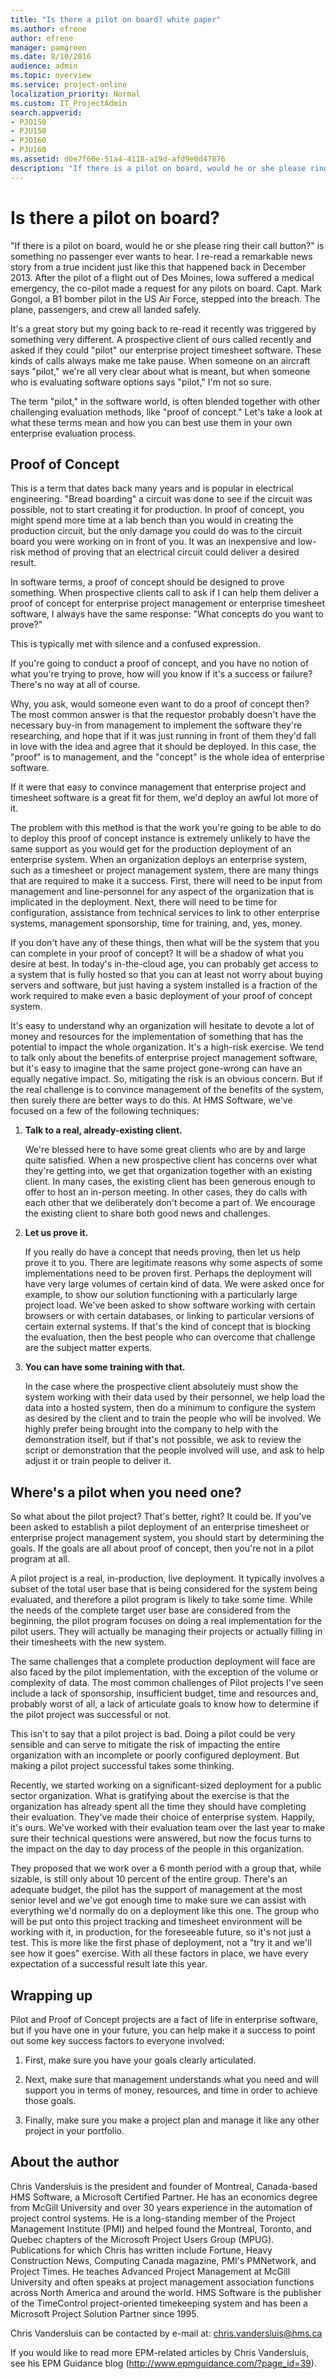 ```yaml
---
title: "Is there a pilot on board? white paper"
ms.author: efrene
author: efrene
manager: pamgreen
ms.date: 8/10/2016
audience: admin
ms.topic: overview
ms.service: project-online
localization_priority: Normal
ms.custom: IT_ProjectAdmin
search.appverid:
- PJO150
- PJU150
- PJO160
- PJU160
ms.assetid: d0e7f60e-51a4-4118-a19d-afd9e0d47876
description: "If there is a pilot on board, would he or she please ring their call button?is something no passenger ever wants to hear. I re-read a remarkable news story from a true incident just like this that happened back in December 2013. After the pilot of a flight out of Des Moines, Iowa suffered a medical emergency, the co-pilot made a request for any pilots on board. Capt. Mark Gongol, a B1 bomber pilot in the US Air Force, stepped into the breach. The plane, passengers, and crew all landed safely."
---
```


# Is there a pilot on board?

"If there is a pilot on board, would he or she please ring their call button?" is something no passenger ever wants to hear. I re-read a remarkable news story from a true incident just like this that happened back in December 2013. After the pilot of a flight out of Des Moines, Iowa suffered a medical emergency, the co-pilot made a request for any pilots on board. Capt. Mark Gongol, a B1 bomber pilot in the US Air Force, stepped into the breach. The plane, passengers, and crew all landed safely.
  
It's a great story but my going back to re-read it recently was triggered by something very different. A prospective client of ours called recently and asked if they could "pilot" our enterprise project timesheet software. These kinds of calls always make me take pause. When someone on an aircraft says "pilot," we're all very clear about what is meant, but when someone who is evaluating software options says "pilot," I'm not so sure.
  
The term "pilot," in the software world, is often blended together with other challenging evaluation methods, like "proof of concept." Let's take a look at what these terms mean and how you can best use them in your own enterprise evaluation process.
  
## Proof of Concept

This is a term that dates back many years and is popular in electrical engineering. "Bread boarding" a circuit was done to see if the circuit was possible, not to start creating it for production. In proof of concept, you might spend more time at a lab bench than you would in creating the production circuit, but the only damage you could do was to the circuit board you were working on in front of you. It was an inexpensive and low-risk method of proving that an electrical circuit could deliver a desired result.
  
In software terms, a proof of concept should be designed to prove something. When prospective clients call to ask if I can help them deliver a proof of concept for enterprise project management or enterprise timesheet software, I always have the same response: "What concepts do you want to prove?"
  
This is typically met with silence and a confused expression.
  
If you're going to conduct a proof of concept, and you have no notion of what you're trying to prove, how will you know if it's a success or failure? There's no way at all of course.
  
Why, you ask, would someone even want to do a proof of concept then? The most common answer is that the requestor probably doesn't have the necessary buy-in from management to implement the software they're researching, and hope that if it was just running in front of them they'd fall in love with the idea and agree that it should be deployed. In this case, the "proof" is to management, and the "concept" is the whole idea of enterprise software.
  
If it were that easy to convince management that enterprise project and timesheet software is a great fit for them, we'd deploy an awful lot more of it.
  
The problem with this method is that the work you're going to be able to do to deploy this proof of concept instance is extremely unlikely to have the same support as you would get for the production deployment of an enterprise system. When an organization deploys an enterprise system, such as a timesheet or project management system, there are many things that are required to make it a success. First, there will need to be input from management and line-personnel for any aspect of the organization that is implicated in the deployment. Next, there will need to be time for configuration, assistance from technical services to link to other enterprise systems, management sponsorship, time for training, and, yes, money.
  
If you don't have any of these things, then what will be the system that you can complete in your proof of concept? It will be a shadow of what you desire at best. In today's in-the-cloud age, you can probably get access to a system that is fully hosted so that you can at least not worry about buying servers and software, but just having a system installed is a fraction of the work required to make even a basic deployment of your proof of concept system.
  
It's easy to understand why an organization will hesitate to devote a lot of money and resources for the implementation of something that has the potential to impact the whole organization. It's a high-risk exercise. We tend to talk only about the benefits of enterprise project management software, but it's easy to imagine that the same project gone-wrong can have an equally negative impact. So, mitigating the risk is an obvious concern. But if the real challenge is to convince management of the benefits of the system, then surely there are better ways to do this. At HMS Software, we've focused on a few of the following techniques:
  
1. **Talk to a real, already-existing client.**
    
    We're blessed here to have some great clients who are by and large quite satisfied. When a new prospective client has concerns over what they're getting into, we get that organization together with an existing client. In many cases, the existing client has been generous enough to offer to host an in-person meeting. In other cases, they do calls with each other that we deliberately don't become a part of. We encourage the existing client to share both good news and challenges.
    
2. **Let us prove it.**
    
    If you really do have a concept that needs proving, then let us help prove it to you. There are legitimate reasons why some aspects of some implementations need to be proven first. Perhaps the deployment will have very large volumes of certain kind of data. We were asked once for example, to show our solution functioning with a particularly large project load. We've been asked to show software working with certain browsers or with certain databases, or linking to particular versions of certain external systems. If that's the kind of concept that is blocking the evaluation, then the best people who can overcome that challenge are the subject matter experts.
    
3. **You can have some training with that.**
    
    In the case where the prospective client absolutely must show the system working with their data used by their personnel, we help load the data into a hosted system, then do a minimum to configure the system as desired by the client and to train the people who will be involved. We highly prefer being brought into the company to help with the demonstration itself, but if that's not possible, we ask to review the script or demonstration that the people involved will use, and ask to help adjust it or train people to deliver it.
    
## Where's a pilot when you need one?

So what about the pilot project? That's better, right? It could be. If you've been asked to establish a pilot deployment of an enterprise timesheet or enterprise project management system, you should start by determining the goals. If the goals are all about proof of concept, then you're not in a pilot program at all.
  
A pilot project is a real, in-production, live deployment. It typically involves a subset of the total user base that is being considered for the system being evaluated, and therefore a pilot program is likely to take some time. While the needs of the complete target user base are considered from the beginning, the pilot program focuses on doing a real implementation for the pilot users. They will actually be managing their projects or actually filling in their timesheets with the new system.
  
The same challenges that a complete production deployment will face are also faced by the pilot implementation, with the exception of the volume or complexity of data. The most common challenges of Pilot projects I've seen include a lack of sponsorship, insufficient budget, time and resources and, probably worst of all, a lack of articulate goals to know how to determine if the pilot project was successful or not.
  
This isn't to say that a pilot project is bad. Doing a pilot could be very sensible and can serve to mitigate the risk of impacting the entire organization with an incomplete or poorly configured deployment. But making a pilot project successful takes some thinking.
  
Recently, we started working on a significant-sized deployment for a public sector organization. What is gratifying about the exercise is that the organization has already spent all the time they should have completing their evaluation. They've made their choice of enterprise system. Happily, it's ours. We've worked with their evaluation team over the last year to make sure their technical questions were answered, but now the focus turns to the impact on the day to day process of the people in this organization.
  
They proposed that we work over a 6 month period with a group that, while sizable, is still only about 10 percent of the entire group. There's an adequate budget, the pilot has the support of management at the most senior level and we've got enough time to make sure we can assist with everything we'd normally do on a deployment like this one. The group who will be put onto this project tracking and timesheet environment will be working with it, in production, for the foreseeable future, so it's not just a test. This is more like the first phase of deployment, not a "try it and we'll see how it goes" exercise. With all these factors in place, we have every expectation of a successful result late this year.
  
## Wrapping up

Pilot and Proof of Concept projects are a fact of life in enterprise software, but if you have one in your future, you can help make it a success to point out some key success factors to everyone involved:
  
1. First, make sure you have your goals clearly articulated.
    
2. Next, make sure that management understands what you need and will support you in terms of money, resources, and time in order to achieve those goals.
    
3. Finally, make sure you make a project plan and manage it like any other project in your portfolio.
    
## About the author

Chris Vandersluis is the president and founder of Montreal, Canada-based HMS Software, a Microsoft Certified Partner. He has an economics degree from McGill University and over 30 years experience in the automation of project control systems. He is a long-standing member of the Project Management Institute (PMI) and helped found the Montreal, Toronto, and Quebec chapters of the Microsoft Project Users Group (MPUG). Publications for which Chris has written include Fortune, Heavy Construction News, Computing Canada magazine, PMI's PMNetwork, and Project Times. He teaches Advanced Project Management at McGill University and often speaks at project management association functions across North America and around the world. HMS Software is the publisher of the TimeControl project-oriented timekeeping system and has been a Microsoft Project Solution Partner since 1995.
  
Chris Vandersluis can be contacted by e-mail at: chris.vandersluis@hms.ca
  
If you would like to read more EPM-related articles by Chris Vandersluis, see his EPM Guidance blog (http://www.epmguidance.com/?page_id=39).
  

